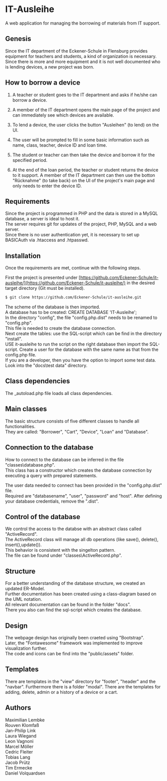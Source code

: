 # IT-Ausleihe
A web application for managing the borrowing of materials from IT support.

## Genesis
Since the IT department of the Eckener-Schule in Flensburg provides equipment for teachers and students, a kind of organization is necessary. 
Since there is more and more equipment and it is not well documented who is lending devices, a new project was born.

## How to borrow a device
1. A teacher or student goes to the IT department and asks if he/she can borrow a device.

2. A member of the IT department opens the main page of the project and can immediately see which devices are available.

3. To lend a device, the user clicks the button "Ausleihen" (to lend) on the UI.

4. The user will be prompted to fill in some basic information such as name, class, teacher, device ID and loan time.

5. The student or teacher can then take the device and borrow it for the specified period.

6. At the end of the loan period, the teacher or student returns the device to it support. A member of the IT department can then use the botton "Rücknahme" (to take back) on the UI of the project's main page and only needs to enter the device ID.

## Requirements
Since the project is programmed in PHP and the data is stored in a MySQL database, a server is ideal to host it.  
The server requires git for updates of the project, PHP, MySQL and a web server.  
Since there is no user authentication yet, it is necessary to set up BASICAuth via .htaccess and .htpasswd.  

## Installation
Once the requirements are met, continue with the following steps.

First the project is presented under [https://github.com/Eckener-Schule/it-ausleihe/](https://github.com/Eckener-Schule/it-ausleihe/) in the desired target directory (Git must be installed).
```Bash
$ git clone https://github.com/Eckener-Schule/it-ausleihe.git
```
The scheme of the database is then imported.  
A database has to be created: CREATE DATABASE 'IT-Ausleihe';  
In the directory "config", the file "config.php.dist" needs to be renamed to "config.php".  
This file is needed to create the database connection.  
Next create the tables: use the SQL-script which can be find in the directory "install".  
USE it-ausleihe to run the script on the right database then import the SQL-script. 
Create a user for the database with the same name as that from the config.php file.  
If you are a developer, then you have the option to import some test data. Look into the "docs\test data" directory.

## Class dependencies
The _autoload.php file loads all class dependencies.  

## Main classes
The basic structure consists of five different classes to handle all functionalities.  
They are called: "Borrower", "Cart", "Device", "Loan" and "Database".  

## Connection to the database
How to connect to the database can be inferred in the file "classes\database.php".  
This class has a constructor which creates the database connection by executing a query with prepared statements.  

The user data needed to connect has been provided in the "config.php.dist" file.  
Required are "databasename", "user", "password" and "host". After defining your database credentials, remove the ".dist".  

## Control of the database
We control the access to the databse with an abstract class called "ActiveRecord".  
The ActiveRecord class will manage all db operations (like save(), delete(), insert(),update()).  
This behavior is consistent with the singelton pattern.  
The file can be found under "classes\ActiveRecord.php".  

## Structure
For a better understanding of the database structure, we created an updated ER-Model.  
Further documentation has been created using a class-diagram based on the UML notation.  
All relevant documentation can be found in the folder "docs".  
There you also can find the sql-script which creates the database.  

## Design
The webpage design has originally been craeted using "Bootstrap".  
Later, the "Fontawesome" framework was implemented to improve visualization further.  
The code and icons can be find into the "public/assets" folder.  

## Templates
There are templates in the "view" directory for "footer", "header" and the "navbar".
Furthermore there is a folder "modal". There are the templates for adding, delete, admin or a history of a device or a cart.

## Authors
Maximilian Lembke  
Rouven Klomfaß  
Jan-Philip Link  
Laura Wiegand  
Leon Vagnoni  
Marcel Möller  
Cedric Fleiter  
Tobias Lang  
Jacob Prütz  
Tim Ermecke  
Daniel Volquardsen  
